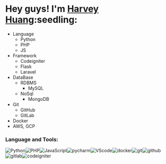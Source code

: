 <h1>Hey guys! I'm <a href="https://github.com/huang63261">Harvey Huang</a>:seedling:</h1>


- Language
  - Python
  - PHP
  - JS
- Framework
  - Codeigniter
  - Flask
  - Laravel
- DataBase
  - RDBMS
    - MySQL
  - NoSql
    - MongoDB
- Git
  - GitHub
  - GitLab
- Docker
- AWS, GCP



<h3>Language and Tools:</h3>
<p><img alt="Python" src="https://img.icons8.com/color/48/000000/python--v1.png"/><img alt="PHP" src="https://img.icons8.com/officel/46/000000/php-logo.png"><img alt="JavaScript" src="https://img.icons8.com/color/48/000000/javascript--v1.png"><img alt="pycharm" src="https://img.icons8.com/color/48/000000/pycharm.png"/><img alt="VScode" src="https://img.icons8.com/color/48/000000/visual-studio-code-2019.png"/><img alt="docker" src="https://img.icons8.com/color/48/000000/docker.png"/><img alt="git" src="https://img.icons8.com/color/48/000000/git.png"/><img alt="github" src="https://img.icons8.com/fluency/48/000000/github.png"/><img alt="gitlab" src="https://img.icons8.com/color/48/000000/gitlab.png"><img alt="codeigniter" src="https://img.icons8.com/external-tal-revivo-shadow-tal-revivo/48/000000/external-codeigniter-is-an-open-source-software-rapid-development-web-framework-logo-shadow-tal-revivo.png"></p>
